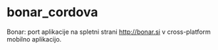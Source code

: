 # bonar_cordova
Bonar: port aplikacije na spletni strani http://bonar.si v cross-platform mobilno aplikacijo.
